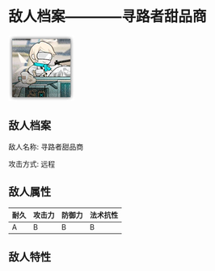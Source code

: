 # 敌人档案————寻路者甜品商

![寻路者甜品商](./eneIcons/寻路者甜品商.png)

## 敌人档案

敌人名称: 寻路者甜品商

攻击方式: 远程

## 敌人属性

| 耐久      | 攻击力  | 防御力 | 法术抗性 |
|---------|------|-----|------|
| A | B | B | B |

## 敌人特性
> 
